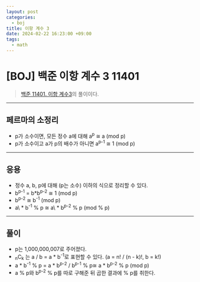 ```yaml
---
layout: post
categories:
  - boj
title: 이항 계수 3
date: 2024-02-22 16:23:00 +09:00
tags:
  - math
---
```

# \[BOJ] 백준 이항 계수 3 11401

>[백준 11401. 이항 계수3]()의 풀이이다.

---

## 페르마의 소정리
- p가 소수이면, 모든 정수 a에 대해 a<sup>p</sup> ≅ a (mod p)
- p가 소수이고 a가 p의 배수가 아니면 a<sup>p-1</sup> ≅ 1 (mod p)

---

## 응용
- 정수 a, b, p에 대해 (p는 소수) 이하의 식으로 정리할 수 있다.
- b<sup>p-1</sup> = b\*b<sup>p-2</sup> ≅ 1 (mod p)
- b<sup>p-2</sup> ≅ b<sup>-1</sup> (mod p)
- a\ * b<sup>-1</sup> % p ≅ a\ * b<sup>p-2</sup>  % p (mod % p)

---

## 풀이
- p는 1,000,000,007로 주어졌다.
- <sub>n</sub>C<sub>k</sub> 는 a / b = a \* b<sup>-1</sup>로 표현할 수 있다. (a = n! / (n - k)!, b = k!)
- a \* b<sup>-1</sup> % p = a \* b<sup>p-2</sup> / b<sup>p-1</sup> % p≅ a \* b<sup>p-2</sup>  % p (mod p)
- a % p와 b<sup>p-2</sup>  % p를 따로 구해준 뒤 곱한 결과에 % p를 취한다.